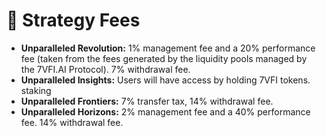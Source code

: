 # 📑 Strategy Fees

* **Unparalleled Revolution:** 1% management fee and a 20% performance fee (taken from the fees generated by the liquidity pools managed by the 7VFI.AI Protocol). 7% withdrawal fee.
* **Unparalleled Insights:** Users will have access by holding 7VFI tokens. staking
* **Unparalleled Frontiers:** 7% transfer tax, 14% withdrawal fee.
* **Unparalleled Horizons:** 2% management fee and a 40% performance fee. 14% withdrawal fee.
